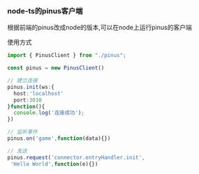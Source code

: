 ### node-ts的pinus客户端

根据前端的pinus改成node的版本,可以在node上运行pinus的客户端

使用方式

```ts
import { PinusClient } from "./pinus";

const pinus = new PinusClient()

// 建立连接
pinus.init(ws:{
  host:'localhost'
  port:3010
}function(){
  console.log('连接成功');
})

// 监听事件
pinus.on('game',function(data){})

// 发送
pinus.request('connector.entryHandler.init',
 'Hello World',function(e){})
```
